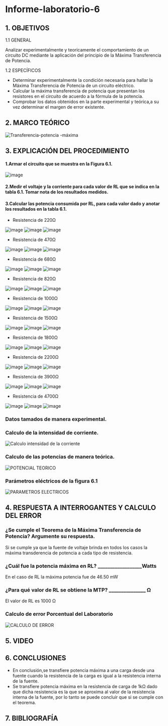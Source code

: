 # Informe-laboratorio-6
## 1. OBJETIVOS
   1.1 GENERAL
   
   Analizar experimentalmente y teoricamente el comportamiento de un circuito DC mediante la aplicación del principio de la Máxima Transferencia de Potencia.
   
   1.2 ESPECÍFICOS   
   
   * Determinar experimentalmente la condición necesaria para hallar la Máxima Transferencia de Potencia de un circuito eléctrico.
   * Calcular la máxima transferencia de potencia que presentan los resistores en el circuito de acuerdo a la fórmula de la potencia.
   * Comprobar los datos obtenidos en la parte experimental y teórica,a su vez determinar el margen de error existente.
## 2. MARCO TEÓRICO
![Transferencia-potencia -máxima](https://user-images.githubusercontent.com/93681159/146825767-3a18d714-e36b-43ca-896e-c9e93ead6ad1.jpeg)
## 3. EXPLICACIÓN DEL PROCEDIMIENTO
#### 1.Armar el circuito que se muestra en la Figura 6.1.
![image](https://user-images.githubusercontent.com/93666408/149445616-414c6e27-5dcc-463d-a611-2178c7296a35.png)

#### 2.Medir el voltaje y la corriente para cada valor de RL que se indica en la tabla 6.1. Tomar nota de los resultados medidos.
#### 3.Calcular las potencia consumida por RL, para cada valor dado y anotar los resultados en la tabla 6.1.
* Resistencia de 220Ω

![image](https://user-images.githubusercontent.com/93666408/149447555-f3574f46-4012-4810-8490-01a80b47c5db.png)
![image](https://user-images.githubusercontent.com/93666408/149449086-4fb195b1-8e34-4a92-8981-778492174816.png)
![image](https://user-images.githubusercontent.com/93666408/149449422-51141696-0ecb-4991-883d-7192d5892d4f.png)

* Resistencia de 470Ω

![image](https://user-images.githubusercontent.com/93666408/149450643-4f83da33-b229-4b5e-bd34-08781c533d6a.png)
![image](https://user-images.githubusercontent.com/93666408/149450563-e32cb1fb-0a77-429d-a0f2-6077159b1ab7.png)
![image](https://user-images.githubusercontent.com/93666408/149450101-1d13cc1f-978b-4e25-b90d-4493cdb05dca.png)

* Resistencia de 680Ω

![image](https://user-images.githubusercontent.com/93666408/149451891-c207b43c-a632-4cd4-b7b5-551ba490f992.png)
![image](https://user-images.githubusercontent.com/93666408/149452304-85e616c8-8399-4dd8-85e8-a8f0326962a1.png)
![image](https://user-images.githubusercontent.com/93666408/149452670-9941eb69-0427-4ea1-b769-084bcbeaab58.png)


* Resistencia de 820Ω

![image](https://user-images.githubusercontent.com/93666408/149453615-5d6f4105-74ed-479c-8f65-4ccf663bc2a1.png)
![image](https://user-images.githubusercontent.com/93666408/149453507-ff1f77dc-d254-4a7c-b58e-570334ff1d63.png)
![image](https://user-images.githubusercontent.com/93666408/149452881-5e3bd7e3-6ac2-4feb-9cf8-3a3882be25e2.png)

* Resistencia de 1000Ω

![image](https://user-images.githubusercontent.com/93666408/149454209-9f71386b-9d71-4581-b32e-0db259d1e2b3.png)
![image](https://user-images.githubusercontent.com/93666408/149454458-79cf1a2a-3cca-43c6-ac3c-8c590b78e73a.png)
![image](https://user-images.githubusercontent.com/93666408/149454573-14078477-959d-444a-9b4a-80a6df5f8958.png)


* Resistencia de 1500Ω

![image](https://user-images.githubusercontent.com/93666408/149454760-047e726f-3185-49dc-bbc2-19be3c450bca.png)
![image](https://user-images.githubusercontent.com/93666408/149454934-6cb11b5b-9a3a-47ca-b378-8007d1d8bef6.png)
![image](https://user-images.githubusercontent.com/93666408/149455051-6aba2ea7-df65-4241-8ca8-d5476abb1400.png)

* Resistencia de 1800Ω

![image](https://user-images.githubusercontent.com/93666408/149455775-0ba66699-4569-4b3a-b214-0e8f91941792.png)
![image](https://user-images.githubusercontent.com/93666408/149455717-b91edb6e-a449-47ae-8cd2-7073f2886253.png)
![image](https://user-images.githubusercontent.com/93666408/149455580-4c2b58ce-171c-4adc-8204-cc6635adddaf.png)

* Resistencia de 2200Ω

![image](https://user-images.githubusercontent.com/93666408/149455949-15b048c1-5544-4db0-a48e-f3490fa98363.png)
![image](https://user-images.githubusercontent.com/93666408/149456094-6d618709-836e-4f7b-ab0b-3ed3f5a6f7aa.png)
![image](https://user-images.githubusercontent.com/93666408/149456252-2bd0621f-1455-485d-81e7-3909b25bf8e0.png)

* Resistencia de 3900Ω

![image](https://user-images.githubusercontent.com/93666408/149456520-77eea0c4-36b2-404b-addb-ed5097ef85d6.png)
![image](https://user-images.githubusercontent.com/93666408/149456654-960fca5d-7f36-465e-b67c-cf66e1940f08.png)
![image](https://user-images.githubusercontent.com/93666408/149456953-24c21282-47b9-4e33-81f0-3bba048ce9ab.png)

* Resistencia de 4700Ω

![image](https://user-images.githubusercontent.com/93666408/149457123-e27aa8c5-b578-497c-9534-ce8d8528bca3.png)
![image](https://user-images.githubusercontent.com/93666408/149457306-fb3f1f9d-5ea7-45d0-b85a-eec3e3867761.png)
![image](https://user-images.githubusercontent.com/93666408/149457462-0623c7ea-122b-47b3-9aed-539aef08bc0e.png)

### Datos tamados de manera experimental.

### Calculo de la intensidad de corriente.
![Calculo intensidad de la corriente ](https://user-images.githubusercontent.com/93893919/149244508-100eebd6-7f08-459f-98a8-a03320cacadf.png)
### Calculo de las potencias de manera teórica.
![POTENCIAL TEORICO ](https://user-images.githubusercontent.com/93893919/149244513-e202d17b-0ebc-4a32-aa2a-bbc0f5a19661.png)
### Parámetros eléctricos de la figura 6.1
![PARAMETROS ELECTRICOS](https://user-images.githubusercontent.com/93893919/149244524-2fdf1a60-93a5-462b-a9fd-624be878d661.png)
## 4. RESPUESTA A INTERROGANTES Y CALCULO DEL ERROR
### ¿Se cumple el Teorema de la Máxima Transferencia de Potencia? Argumente su respuesta.
Si se cumple ya que la fuente de voltaje brinda en todos los casos la máxima transderencia de potencia a cada tipo de resistencia.
### ¿Cuál fue la potencia máxima en RL? __________________Watts
En el caso de RL la máxima potencia fue de 46.50 mW
### ¿Para qué valor de RL se obtiene la MTP? _______________ Ω
El valor de RL es 1000 Ω
### Calculo de error Porcentual del Laboratorio
![CALCULO DE ERROR ](https://user-images.githubusercontent.com/93893919/149244526-718573dd-8b4e-4f8f-926b-6498939bc5da.png)
## 5. VIDEO
## 6. CONCLUSIONES
* En conclusión,se transfiere potencia máxima a una carga desde una fuente cuando la resistencia de la carga es igual a la resistencia interna de la fuente.
* Se transfiere potencia máxima en la resistencia de carga de 1kΩ dado que dicha resistencia es la que se aproxima al valor  de la resistencia interna de la fuente, por lo tanto se puede concluir que si se cumple con el teorema. 
## 7. BIBLIOGRAFÍA 
